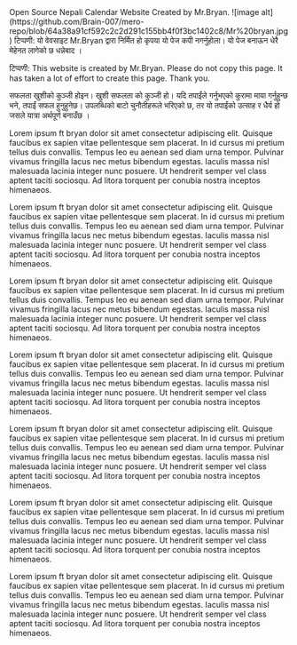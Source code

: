 <!DOCTYPE html>
<html>
  <head>
Open Source Nepali Calendar Website Created by Mr.Bryan. </head>
<body onmousedown="return false" onselectstart="return false">
![image alt] (https://github.com/Brain-007/mero-repo/blob/64a38a91cf592c2c2d291c155bb4f0f3bc1402c8/Mr%20bryan.jpg)
टिप्पणी: यो वेवसाइट Mr.Bryan द्वारा निर्मित हो कृपया यो पेज कपी नगर्नुहोला। यो पेज बनाऊन धेरै मेहेनत लागेको छ धन्नेबाद ।

टिप्पणी: This website is created by Mr.Bryan. Please do not copy this page. It has taken a lot of effort to create this page. Thank you.

सफलता खुशीको कुञ्जी होइन। खुशी सफलता को कुञ्जी हो। यदि तपाईंले गर्नुभएको कुरामा माया गर्नुहुन्छ भने, तपाईं सफल हुनुहुनेछ। उपलब्धिको बाटो चुनौतीहरूले भरिएको छ, तर यो तपाईंको उत्साह र धैर्य हो जसले यात्रा अर्थपूर्ण बनाउँछ ।


Lorem ipsum ft bryan dolor sit amet consectetur adipiscing elit. Quisque faucibus ex sapien vitae pellentesque sem placerat. In id cursus mi pretium tellus duis convallis. Tempus leo eu aenean sed diam urna tempor. Pulvinar vivamus fringilla lacus nec metus bibendum egestas. Iaculis massa nisl malesuada lacinia integer nunc posuere. Ut hendrerit semper vel class aptent taciti sociosqu. Ad litora torquent per conubia nostra inceptos himenaeos.

Lorem ipsum ft bryan dolor sit amet consectetur adipiscing elit. Quisque faucibus ex sapien vitae pellentesque sem placerat. In id cursus mi pretium tellus duis convallis. Tempus leo eu aenean sed diam urna tempor. Pulvinar vivamus fringilla lacus nec metus bibendum egestas. Iaculis massa nisl malesuada lacinia integer nunc posuere. Ut hendrerit semper vel class aptent taciti sociosqu. Ad litora torquent per conubia nostra inceptos himenaeos.

Lorem ipsum ft bryan dolor sit amet consectetur adipiscing elit. Quisque faucibus ex sapien vitae pellentesque sem placerat. In id cursus mi pretium tellus duis convallis. Tempus leo eu aenean sed diam urna tempor. Pulvinar vivamus fringilla lacus nec metus bibendum egestas. Iaculis massa nisl malesuada lacinia integer nunc posuere. Ut hendrerit semper vel class aptent taciti sociosqu. Ad litora torquent per conubia nostra inceptos himenaeos.

Lorem ipsum ft bryan dolor sit amet consectetur adipiscing elit. Quisque faucibus ex sapien vitae pellentesque sem placerat. In id cursus mi pretium tellus duis convallis. Tempus leo eu aenean sed diam urna tempor. Pulvinar vivamus fringilla lacus nec metus bibendum egestas. Iaculis massa nisl malesuada lacinia integer nunc posuere. Ut hendrerit semper vel class aptent taciti sociosqu. Ad litora torquent per conubia nostra inceptos himenaeos.

Lorem ipsum ft bryan dolor sit amet consectetur adipiscing elit. Quisque faucibus ex sapien vitae pellentesque sem placerat. In id cursus mi pretium tellus duis convallis. Tempus leo eu aenean sed diam urna tempor. Pulvinar vivamus fringilla lacus nec metus bibendum egestas. Iaculis massa nisl malesuada lacinia integer nunc posuere. Ut hendrerit semper vel class aptent taciti sociosqu. Ad litora torquent per conubia nostra inceptos himenaeos.

Lorem ipsum ft bryan dolor sit amet consectetur adipiscing elit. Quisque faucibus ex sapien vitae pellentesque sem placerat. In id cursus mi pretium tellus duis convallis. Tempus leo eu aenean sed diam urna tempor. Pulvinar vivamus fringilla lacus nec metus bibendum egestas. Iaculis massa nisl malesuada lacinia integer nunc posuere. Ut hendrerit semper vel class aptent taciti sociosqu. Ad litora torquent per conubia nostra inceptos himenaeos.

Lorem ipsum ft bryan dolor sit amet consectetur adipiscing elit. Quisque faucibus ex sapien vitae pellentesque sem placerat. In id cursus mi pretium tellus duis convallis. Tempus leo eu aenean sed diam urna tempor. Pulvinar vivamus fringilla lacus nec metus bibendum egestas. Iaculis massa nisl malesuada lacinia integer nunc posuere. Ut hendrerit semper vel class aptent taciti sociosqu. Ad litora torquent per conubia nostra inceptos himenaeos. 
</body>
</html>
